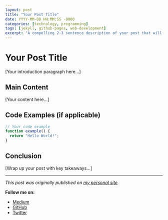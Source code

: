 ```yaml
---
layout: post
title: "Your Post Title"
date: YYYY-MM-DD HH:MM:SS -0000
categories: [technology, programming]
tags: [jekyll, github-pages, web-development]
excerpt: "A compelling 2-3 sentence description of your post that will appear in previews and Medium."
---
```


# Your Post Title

[Your introduction paragraph here...]

## Main Content

[Your content here...]

## Code Examples (if applicable)

```javascript
// Your code example
function example() {
  return "Hello World!";
}
```

## Conclusion

[Wrap up your post with key takeaways...]

---

*This post was originally published on [my personal site](https://agrana.github.io/alfonsograna/).*

**Follow me on:**
- [Medium](https://medium.com/@yourusername)
- [GitHub](https://github.com/agrana)
- [Twitter](https://twitter.com/yourusername)
